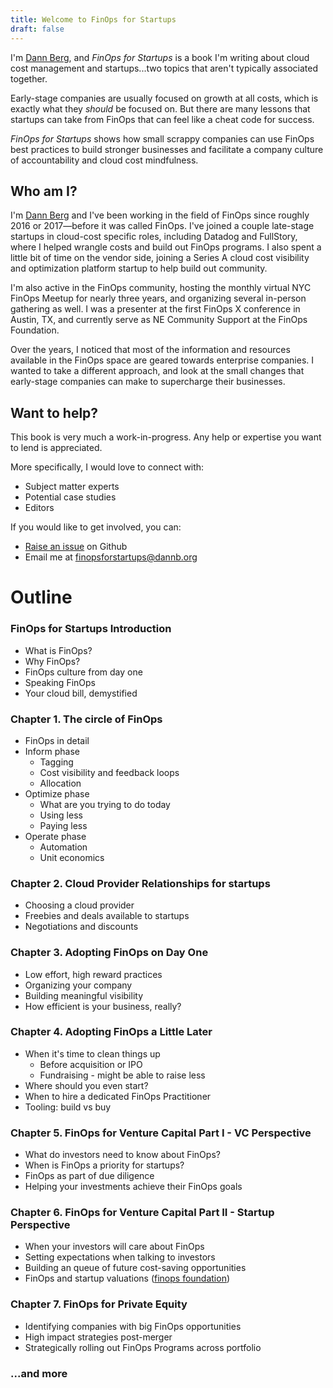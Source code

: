 ```yaml
---
title: Welcome to FinOps for Startups
draft: false
---
```

I'm [Dann Berg](https://dannb.org), and _FinOps for Startups_ is a book I'm writing about cloud cost management and startups...two topics that aren't typically associated together.

Early-stage companies are usually focused on growth at all costs, which is exactly what they _should_ be focused on. But there are many lessons that startups can take from FinOps that can feel like a cheat code for success.

_FinOps for Startups_ shows how small scrappy companies can use FinOps best practices to build stronger businesses and facilitate a company culture of accountability and cloud cost mindfulness.

## Who am I?
I'm [Dann Berg](https://dannb.org) and I've been working in the field of FinOps since roughly 2016 or 2017—before it was called FinOps. I've joined a couple late-stage startups in cloud-cost specific roles, including Datadog and FullStory, where I helped wrangle costs and build out FinOps programs. I also spent a little bit of time on the vendor side, joining a Series A cloud cost visibility and optimization platform startup to help build out community.

I'm also active in the FinOps community, hosting the monthly virtual NYC FinOps Meetup for nearly three years, and organizing several in-person gathering as well. I was a presenter at the first FinOps X conference in Austin, TX, and currently serve as NE Community Support at the FinOps Foundation.

Over the years, I noticed that most of the information and resources available in the FinOps space are geared towards enterprise companies. I wanted to take a different approach, and look at the small changes that early-stage companies can make to supercharge their businesses.

## Want to help?
This book is very much a work-in-progress. Any help or expertise you want to lend is appreciated.

More specifically, I would love to connect with:
- Subject matter experts
- Potential case studies
- Editors

If you would like to get involved, you can:
- [Raise an issue](https://github.com/dannberg/finops-for-startups) on Github
- Email me at [finopsforstartups@dannb.org](mailto:finopsforstartups@dannb.org)

# Outline

### FinOps for Startups Introduction
- What is FinOps?
- Why FinOps?
- FinOps culture from day one
- Speaking FinOps
- Your cloud bill, demystified

### Chapter 1. The circle of FinOps
- FinOps in detail
- Inform phase
    - Tagging
    - Cost visibility and feedback loops
    - Allocation
- Optimize phase
    - What are you trying to do today
    - Using less
    - Paying less
- Operate phase
    - Automation
    - Unit economics

### Chapter 2. Cloud Provider Relationships for startups
- Choosing a cloud provider
- Freebies and deals available to startups
- Negotiations and discounts

### Chapter 3. Adopting FinOps on Day One
- Low effort, high reward practices
- Organizing your company
- Building meaningful visibility
- How efficient is your business, really?

### Chapter 4. Adopting FinOps a Little Later
- When it's time to clean things up
    - Before acquisition or IPO
    - Fundraising - might be able to raise less
- Where should you even start?
- When to hire a dedicated FinOps Practitioner
- Tooling: build vs buy

### Chapter 5. FinOps for Venture Capital Part I - VC Perspective
- What do investors need to know about FinOps?
- When is FinOps a priority for startups?
- FinOps as part of due diligence
- Helping your investments achieve their FinOps goals

### Chapter 6. FinOps for Venture Capital Part II - Startup Perspective
- When your investors will care about FinOps
- Setting expectations when talking to investors
- Building an queue of future cost-saving opportunities
- FinOps and startup valuations ([finops foundation](https://www.finops.org/wg/accurate-company-valuations-using-finops/))

### Chapter 7. FinOps for Private Equity
- Identifying companies with big FinOps opportunities
- High impact strategies post-merger
- Strategically rolling out FinOps Programs across portfolio

### ...and more
